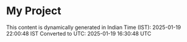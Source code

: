 # My Project

This content is dynamically generated in Indian Time (IST): 2025-01-19 22:00:48 IST
Converted to UTC: 2025-01-19 16:30:48 UTC
